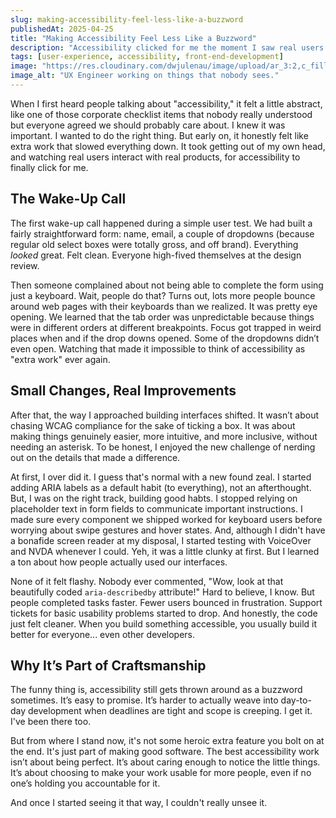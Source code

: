 ```yaml
---
slug: making-accessibility-feel-less-like-a-buzzword
publishedAt: 2025-04-25
title: "Making Accessibility Feel Less Like a Buzzword"
description: "Accessibility clicked for me the moment I saw real users struggle with things I thought were good enough."
tags: [user-experience, accessibility, front-end-development]
image: "https://res.cloudinary.com/dwjulenau/image/upload/ar_3:2,c_fill,dpr_auto,f_auto,fl_progressive,q_auto/v1745852354/josh-portfolio/assets_task_01jsyeevc3fyzsmsdzpmypg4p6_1745852329_img_0.webp"
image_alt: "UX Engineer working on things that nobody sees."
---
```


When I first heard people talking about "accessibility," it felt a little abstract, like one of those corporate checklist items that nobody really understood but everyone agreed we should probably care about. I knew it was important. I wanted to do the right thing. But early on, it honestly felt like extra work that slowed everything down. It took getting out of my own head, and watching real users interact with real products, for accessibility to finally click for me.

## The Wake-Up Call
The first wake-up call happened during a simple user test. We had built a fairly straightforward form: name, email, a couple of dropdowns (because regular old select boxes were totally gross, and off brand). Everything <em>looked</em> great. Felt clean. Everyone high-fived themselves at the design review.

Then someone complained about not being able to complete the form using just a keyboard. Wait, people do that? Turns out, lots more people bounce around web pages with their keyboards than we realized. It was pretty eye opening. We learned that the tab order was unpredictable because things were in different orders at different breakpoints. Focus got trapped in weird places when and if the drop downs opened. Some of the dropdowns didn’t even open. Watching that made it impossible to think of accessibility as "extra work" ever again.

## Small Changes, Real Improvements
After that, the way I approached building interfaces shifted. It wasn’t about chasing WCAG compliance for the sake of ticking a box. It was about making things genuinely easier, more intuitive, and more inclusive, without needing an asterisk. To be honest, I enjoyed the new challenge of nerding out on the details that made a difference.

At first, I over did it. I guess that's normal with a new found zeal. I started adding ARIA labels as a default habit (to everything), not an afterthought. But, I was on the right track, building good habts. I stopped relying on placeholder text in form fields to communicate important instructions. I made sure every component we shipped worked for keyboard users before worrying about swipe gestures and hover states. And, although I didn't have a bonafide screen reader at my disposal, I started testing with VoiceOver and NVDA whenever I could. Yeh, it was a little clunky at first. But I learned a ton about how people actually used our interfaces.

None of it felt flashy. Nobody ever commented, "Wow, look at that beautifully coded `aria-describedby` attribute!" Hard to believe, I know. But people completed tasks faster. Fewer users bounced in frustration. Support tickets for basic usability problems started to drop. And honestly, the code just felt cleaner. When you build something accessible, you usually build it better for everyone... even other developers.

## Why It’s Part of Craftsmanship
The funny thing is, accessibility still gets thrown around as a buzzword sometimes. It’s easy to promise. It’s harder to actually weave into day-to-day development when deadlines are tight and scope is creeping. I get it. I've been there too.

But from where I stand now, it's not some heroic extra feature you bolt on at the end. It's just part of making good software. The best accessibility work isn’t about being perfect. It’s about caring enough to notice the little things. It’s about choosing to make your work usable for more people, even if no one’s holding you accountable for it.

And once I started seeing it that way, I couldn't really unsee it.
